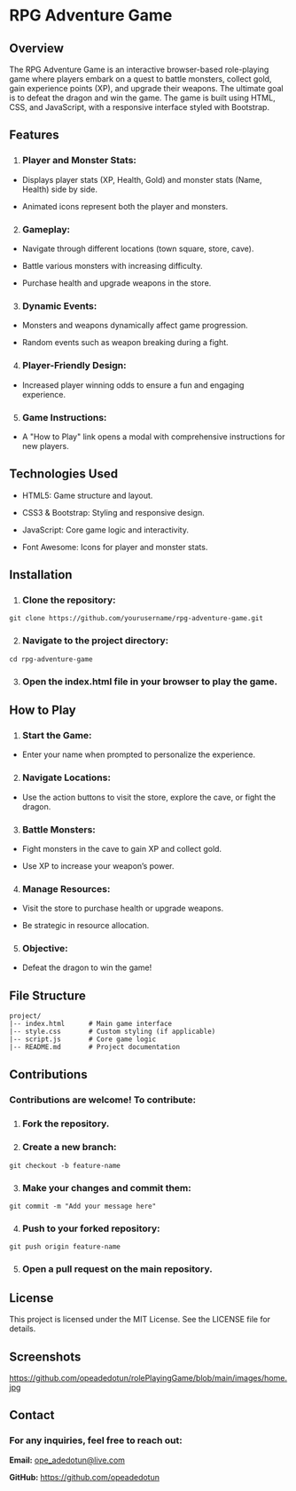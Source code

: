 # RPG Adventure Game

## Overview

The RPG Adventure Game is an interactive browser-based role-playing game where players embark on a quest to battle monsters, collect gold, gain experience points (XP), and upgrade their weapons. The ultimate goal is to defeat the dragon and win the game. The game is built using HTML, CSS, and JavaScript, with a responsive interface styled with Bootstrap.

## Features

1. ### Player and Monster Stats:

* Displays player stats (XP, Health, Gold) and monster stats (Name, Health) side by side.

* Animated icons represent both the player and monsters.

2. ### Gameplay:

* Navigate through different locations (town square, store, cave).

* Battle various monsters with increasing difficulty.

* Purchase health and upgrade weapons in the store.

3. ### Dynamic Events:

* Monsters and weapons dynamically affect game progression.

* Random events such as weapon breaking during a fight.

4. ### Player-Friendly Design:

* Increased player winning odds to ensure a fun and engaging experience.

5. ### Game Instructions:

* A "How to Play" link opens a modal with comprehensive instructions for new players.

## Technologies Used

* HTML5: Game structure and layout.

* CSS3 & Bootstrap: Styling and responsive design.

* JavaScript: Core game logic and interactivity.

* Font Awesome: Icons for player and monster stats.

## Installation

1. ### Clone the repository:

```git clone https://github.com/yourusername/rpg-adventure-game.git```

2. ### Navigate to the project directory:

```cd rpg-adventure-game```

3. ### Open the index.html file in your browser to play the game.

## How to Play

1. ### Start the Game:

* Enter your name when prompted to personalize the experience.

2. ### Navigate Locations:

* Use the action buttons to visit the store, explore the cave, or fight the dragon.

3. ### Battle Monsters:

* Fight monsters in the cave to gain XP and collect gold.

* Use XP to increase your weapon’s power.

4. ### Manage Resources:

* Visit the store to purchase health or upgrade weapons.

* Be strategic in resource allocation.

5. ### Objective:

* Defeat the dragon to win the game!

## File Structure
```
project/
|-- index.html      # Main game interface
|-- style.css       # Custom styling (if applicable)
|-- script.js       # Core game logic
|-- README.md       # Project documentation
```
## Contributions

### Contributions are welcome! To contribute:

1. ### Fork the repository.

2. ### Create a new branch:

```git checkout -b feature-name```

3. ### Make your changes and commit them:

```git commit -m "Add your message here"```

4. ### Push to your forked repository:

```git push origin feature-name```

5. ### Open a pull request on the main repository.

## License

This project is licensed under the MIT License. See the LICENSE file for details.

## Screenshots

https://github.com/opeadedotun/rolePlayingGame/blob/main/images/home.jpg


## Contact

### For any inquiries, feel free to reach out:

**Email:** ope_adedotun@live.com

**GitHub:** https://github.com/opeadedotun